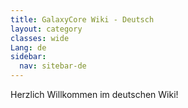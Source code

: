 ```yaml
---
title: GalaxyCore Wiki - Deutsch
layout: category
classes: wide
Lang: de
sidebar:
  nav: sitebar-de
---
```


Herzlich Willkommen im deutschen Wiki!
